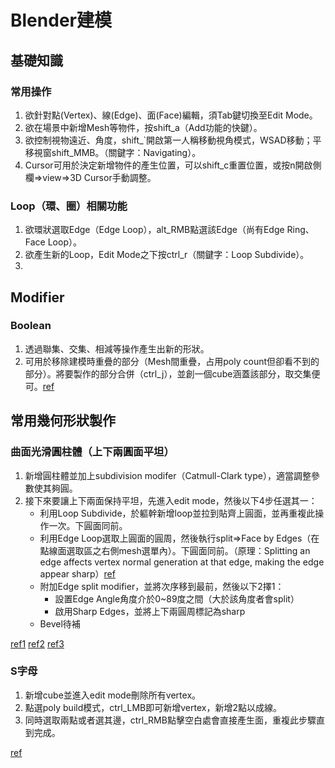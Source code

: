 # Blender建模

## 基礎知識
### 常用操作
1. 欲針對點(Vertex)、線(Edge)、面(Face)編輯，須Tab鍵切換至Edit Mode。
2. 欲在場景中新增Mesh等物件，按shift_a（Add功能的快鍵）。
3. 欲控制視物遠近、角度，shift_`開啟第一人稱移動視角模式，WSAD移動；平移視窗shift_MMB。（關鍵字：Navigating）。
4. Cursor可用於決定新增物件的產生位置，可以shift_c重置位置，或按n開啟側欄=>view=>3D Cursor手動調整。

### Loop（環、圈）相關功能
1. 欲環狀選取Edge（Edge Loop），alt_RMB點選該Edge（尚有Edge Ring、Face Loop）。
2. 欲產生新的Loop，Edit Mode之下按ctrl_r（關鍵字：Loop Subdivide）。
3. 

## Modifier

### Boolean
1. 透過聯集、交集、相減等操作產生出新的形狀。
2. 可用於移除建模時重疊的部分（Mesh間重疊，占用poly count但卻看不到的部分）。將要製作的部分合併（ctrl_j），並創一個cube涵蓋該部分，取交集便可。[ref](https://www.youtube.com/watch?v=kf16s5MPBLg&ab_channel=XenWildman)


## 常用幾何形狀製作
### 曲面光滑圓柱體（上下兩圓面平坦）
1. 新增圓柱體並加上subdivision modifer（Catmull-Clark type），適當調整參數使其夠圓。
2. 接下來要讓上下兩面保持平坦，先進入edit mode，然後以下4步任選其一：    
    * 利用Loop Subdivide，於軀幹新增loop並拉到貼齊上圓面，並再重複此操作一次。下圓面同前。
    * 利用Edge Loop選取上圓面的圓周，然後執行split=>Face by Edges（在點線面選取區之右側mesh選單內）。下圓面同前。（原理：Splitting an edge affects vertex normal generation at that edge, making the edge appear sharp）[ref](https://docs.blender.org/manual/zh-hant/2.92/modeling/modifiers/generate/edge_split.html)
    * 附加Edge split modifier，並將次序移到最前，然後以下2擇1：
        * 設置Edge Angle角度介於0~89度之間（大於該角度者會split）
        * 啟用Sharp Edges，並將上下兩圓周標記為sharp
    * Bevel待補 

[ref1](https://www.youtube.com/watch?v=9OqomK0HWew&ab_channel=Park3D)
[ref2](https://www.youtube.com/watch?v=V7Qb0DfVRlA&ab_channel=RandomArtAttack)
[ref3](https://blender.stackexchange.com/questions/126313/how-can-i-make-a-hollow-cylinder-faces-to-be-smooth-but-not-rounded-just-smooth/126409)

### S字母
1. 新增cube並進入edit mode刪除所有vertex。
2. 點選poly build模式，ctrl_LMB即可新增vertex，新增2點以成線。
3. 同時選取兩點或者選其邊，ctrl_RMB點擊空白處會直接產生面，重複此步驟直到完成。

[ref](https://www.youtube.com/watch?v=9OqomK0HWew&ab_channel=Park3D)

